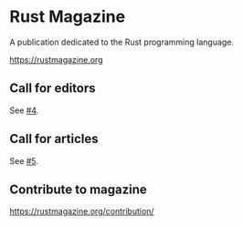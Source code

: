 # Rust Magazine

A publication dedicated to the Rust programming language.

https://rustmagazine.org

## Call for editors

See [#4](https://github.com/RustMagazine/rustmagazine/issues/4).

## Call for articles

See [#5](https://github.com/RustMagazine/rustmagazine/issues/5).

## Contribute to magazine

https://rustmagazine.org/contribution/